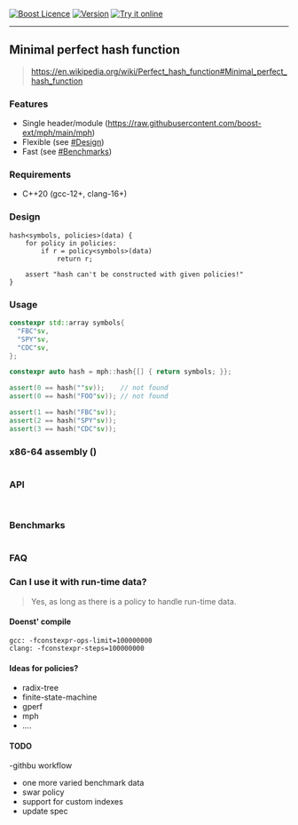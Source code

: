 <a href="http://www.boost.org/LICENSE_1_0.txt" target="_blank">![Boost Licence](http://img.shields.io/badge/license-boost-blue.svg)</a>
<a href="https://github.com/boost-ext/mph/releases" target="_blank">![Version](https://badge.fury.io/gh/boost-ext%2Fmph.svg)</a>
<a href="https://godbolt.org/z/4jfch7dMs">![Try it online](https://img.shields.io/badge/try%20it-online-blue.svg)</a>

---------------------------------------

## Minimal perfect hash function

> https://en.wikipedia.org/wiki/Perfect_hash_function#Minimal_perfect_hash_function

### Features

- Single header/module (https://raw.githubusercontent.com/boost-ext/mph/main/mph)
- Flexible (see [#Design](#design))
- Fast (see [#Benchmarks](#benchmarks))

### Requirements

- C++20 (gcc-12+, clang-16+)

### Design

```
hash<symbols, policies>(data) {
    for policy in policies:
        if r = policy<symbols>(data)
            return r;

    assert "hash can't be constructed with given policies!"
}
```

### Usage

```cpp
constexpr std::array symbols{
  "FBC"sv,
  "SPY"sv,
  "CDC"sv,
};

constexpr auto hash = mph::hash{[] { return symbols; }};

assert(0 == hash(""sv));    // not found
assert(0 == hash("FOO"sv)); // not found

assert(1 == hash("FBC"sv));
assert(2 == hash("SPY"sv));
assert(3 == hash("CDC"sv));
```

### x86-64 assembly ()

```
```

### API

```
```

```
```

### Benchmarks

```
```

### FAQ

### Can I use it with run-time data?

> Yes, as long as there is a policy to handle run-time data.

#### Doenst' compile

```
gcc: -fconstexpr-ops-limit=100000000
clang: -fconstexpr-steps=100000000
```

#### Ideas for policies?

- radix-tree
- finite-state-machine
- gperf
- mph
- ....

#### TODO

 -githbu workflow
 - one more varied benchmark data
 - swar policy
 - support for custom indexes
 - update spec
